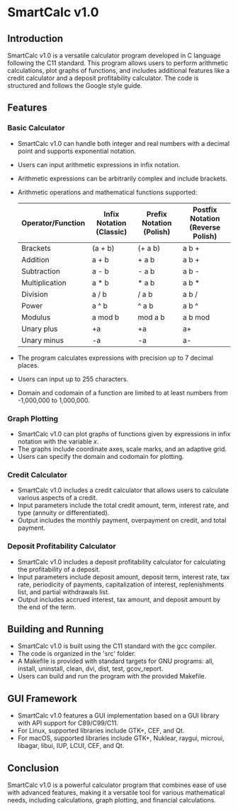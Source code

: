 # SmartCalc v1.0

## Introduction

SmartCalc v1.0 is a versatile calculator program developed in C language following the C11 standard. This program allows users to perform arithmetic calculations, plot graphs of functions, and includes additional features like a credit calculator and a deposit profitability calculator. The code is structured and follows the Google style guide.

## Features

### Basic Calculator

- SmartCalc v1.0 can handle both integer and real numbers with a decimal point and supports exponential notation.
- Users can input arithmetic expressions in infix notation.
- Arithmetic expressions can be arbitrarily complex and include brackets.
- Arithmetic operations and mathematical functions supported:
  
  | Operator/Function | Infix Notation (Classic) | Prefix Notation (Polish) | Postfix Notation (Reverse Polish) |
  | ------------------ | ------------------------ | ------------------------ | --------------------------------- |
  | Brackets           | (a + b)                  | (+ a b)                  | a b +                           |
  | Addition           | a + b                    | + a b                    | a b +                           |
  | Subtraction        | a - b                    | - a b                    | a b -                           |
  | Multiplication     | a * b                    | * a b                    | a b *                           |
  | Division           | a / b                    | / a b                    | a b /                           |
  | Power              | a ^ b                    | ^ a b                    | a b ^                           |
  | Modulus            | a mod b                  | mod a b                  | a b mod                         |
  | Unary plus         | +a                       | +a                       | a+                              |
  | Unary minus        | -a                       | -a                       | a-                              |

- The program calculates expressions with precision up to 7 decimal places.
- Users can input up to 255 characters.
- Domain and codomain of a function are limited to at least numbers from -1,000,000 to 1,000,000.

### Graph Plotting

- SmartCalc v1.0 can plot graphs of functions given by expressions in infix notation with the variable _x_.
- The graphs include coordinate axes, scale marks, and an adaptive grid.
- Users can specify the domain and codomain for plotting.

### Credit Calculator

- SmartCalc v1.0 includes a credit calculator that allows users to calculate various aspects of a credit.
- Input parameters include the total credit amount, term, interest rate, and type (annuity or differentiated).
- Output includes the monthly payment, overpayment on credit, and total payment.

### Deposit Profitability Calculator

- SmartCalc v1.0 includes a deposit profitability calculator for calculating the profitability of a deposit.
- Input parameters include deposit amount, deposit term, interest rate, tax rate, periodicity of payments, capitalization of interest, replenishments list, and partial withdrawals list.
- Output includes accrued interest, tax amount, and deposit amount by the end of the term.

## Building and Running

- SmartCalc v1.0 is built using the C11 standard with the gcc compiler.
- The code is organized in the 'src' folder.
- A Makefile is provided with standard targets for GNU programs: all, install, uninstall, clean, dvi, dist, test, gcov_report.
- Users can build and run the program with the provided Makefile.

## GUI Framework

- SmartCalc v1.0 features a GUI implementation based on a GUI library with API support for C89/C99/C11.
- For Linux, supported libraries include GTK+, CEF, and Qt.
- For macOS, supported libraries include GTK+, Nuklear, raygui, microui, libagar, libui, IUP, LCUI, CEF, and Qt.

## Conclusion

SmartCalc v1.0 is a powerful calculator program that combines ease of use with advanced features, making it a versatile tool for various mathematical needs, including calculations, graph plotting, and financial calculations.